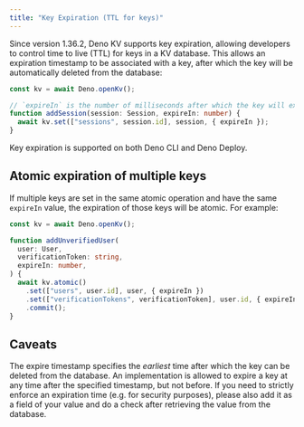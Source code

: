```yaml
---
title: "Key Expiration (TTL for keys)"
---
```


<deno-admonition></deno-admonition>

Since version 1.36.2, Deno KV supports key expiration, allowing developers to 
control time to live (TTL) for keys in a KV database. This allows an expiration
timestamp to be associated with a key, after which the key will be automatically
deleted from the database:

```ts
const kv = await Deno.openKv();

// `expireIn` is the number of milliseconds after which the key will expire.
function addSession(session: Session, expireIn: number) {
  await kv.set(["sessions", session.id], session, { expireIn });
}
```

Key expiration is supported on both Deno CLI and Deno Deploy.

## Atomic expiration of multiple keys

If multiple keys are set in the same atomic operation and have the same
`expireIn` value, the expiration of those keys will be atomic. For example:

```ts
const kv = await Deno.openKv();

function addUnverifiedUser(
  user: User,
  verificationToken: string,
  expireIn: number,
) {
  await kv.atomic()
    .set(["users", user.id], user, { expireIn })
    .set(["verificationTokens", verificationToken], user.id, { expireIn })
    .commit();
}
```

## Caveats

The expire timestamp specifies the _earliest_ time after which the key can be
deleted from the database. An implementation is allowed to expire a key at any
time after the specified timestamp, but not before. If you need to strictly
enforce an expiration time (e.g. for security purposes), please also add it as a
field of your value and do a check after retrieving the value from the database.
